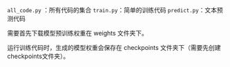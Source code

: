 `all_code.py` ：所有代码的集合
`train.py`：简单的训练代码
`predict.py`：文本预测代码

需要首先下载模型预训练权重在 weights 文件夹下。

运行训练代码时，生成的模型权重会保存在 checkpoints 文件夹下（需要先创建checkpoints文件夹）。
